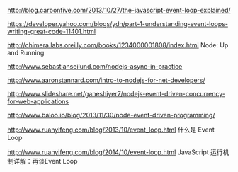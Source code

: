http://blog.carbonfive.com/2013/10/27/the-javascript-event-loop-explained/

https://developer.yahoo.com/blogs/ydn/part-1-understanding-event-loops-writing-great-code-11401.html

http://chimera.labs.oreilly.com/books/1234000001808/index.html Node: Up and Running

http://www.sebastianseilund.com/nodejs-async-in-practice

http://www.aaronstannard.com/intro-to-nodejs-for-net-developers/

http://www.slideshare.net/ganeshiyer7/nodejs-event-driven-concurrency-for-web-applications

http://www.baloo.io/blog/2013/11/30/node-event-driven-programming/

http://www.ruanyifeng.com/blog/2013/10/event_loop.html 什么是 Event Loop

http://www.ruanyifeng.com/blog/2014/10/event-loop.html JavaScript 运行机制详解：再谈Event Loop